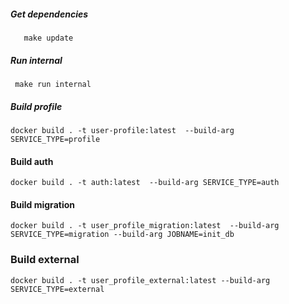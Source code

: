 ##### Get dependencies
```
   make update
```
##### Run internal
```
 make run internal
```
##### Build profile
```
docker build . -t user-profile:latest  --build-arg SERVICE_TYPE=profile
```

#### Build auth
```
docker build . -t auth:latest  --build-arg SERVICE_TYPE=auth
```

#### Build migration
```
docker build . -t user_profile_migration:latest  --build-arg SERVICE_TYPE=migration --build-arg JOBNAME=init_db
```

### Build external
```
docker build . -t user_profile_external:latest --build-arg SERVICE_TYPE=external
```